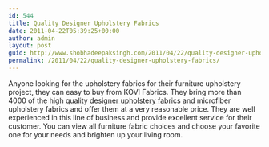 ```yaml
---
id: 544
title: Quality Designer Upholstery Fabrics
date: 2011-04-22T05:39:25+00:00
author: admin
layout: post
guid: http://www.shobhadeepaksingh.com/2011/04/22/quality-designer-upholstery-fabrics/
permalink: /2011/04/22/quality-designer-upholstery-fabrics/
---
```

Anyone looking for the upholstery fabrics for their furniture upholstery project, they can easy to buy from KOVI Fabrics. They bring more than 4000 of the high quality [designer upholstery fabrics](http://www.kovifabrics.com/) and microfiber upholstery fabrics and offer them at a very reasonable price. They are well experienced in this line of business and provide excellent service for their customer. You can view all furniture fabric choices and choose your favorite one for your needs and brighten up your living room.